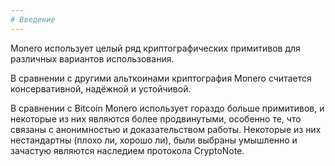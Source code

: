 ```yaml
---
# Введение
---
```


Monero использует целый ряд криптографических примитивов для различных вариантов использования.

В сравнении с другими альткоинами криптография Monero считается консервативной, надёжной и устойчивой.

В сравнении с Bitcoin Monero использует гораздо больше примитивов, и некоторые из них являются более продвинутыми, особенно те, что связаны с анонимностью и доказательством работы. Некоторые из них нестандартны (плохо ли, хорошо ли), были выбраны умышленно и зачастую являются наследием протокола CryptoNote.
